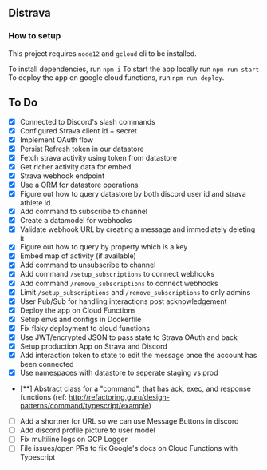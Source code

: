 ## Distrava

### How to setup

This project requires `node12` and `gcloud` cli to be installed.

To install dependencies, run `npm i`
To start the app locally run `npm run start`
To deploy the app on google cloud functions, run `npm run deploy`.

## To Do

- [x] Connected to Discord's slash commands
- [x] Configured Strava client id + secret
- [x] Implement OAuth flow
- [x] Persist Refresh token in our datastore
- [x] Fetch strava activity using token from datastore
- [x] Get richer activity data for embed
- [x] Strava webhook endpoint
- [x] Use a ORM for datastore operations
- [x] Figure out how to query datastore by both discord user id and strava athlete id.
- [x] Add command to subscribe to channel
- [x] Create a datamodel for webhooks
- [x] Validate webhook URL by creating a message and immediately deleting it
- [x] Figure out how to query by property which is a key
- [x] Embed map of activity (if available)
- [x] Add command to unsubscribe to channel
- [x] Add command `/setup_subscriptions` to connect webhooks
- [x] Add command `/remove_subscriptions` to connect webhooks
- [x] Limit `/setup_subscriptions` and `/remove_subscriptions` to only admins
- [x] User Pub/Sub for handling interactions post acknowledgement
- [x] Deploy the app on Cloud Functions
- [x] Setup envs and configs in Dockerfile
- [x] Fix flaky deployment to cloud functions
- [x] Use JWT/encrypted JSON to pass state to Strava OAuth and back
- [x] Setup production App on Strava and Discord
- [x] Add interaction token to state to edit the message once the account has been connected
- [x] Use namespaces with datastore to seperate staging vs prod
- [**] Abstract class for a "command", that has ack, exec, and response functions (ref: http://refactoring.guru/design-patterns/command/typescript/example)
- [ ] Add a shortner for URL so we can use Message Buttons in discord
- [ ] Add discord profile picture to user model
- [ ] Fix multiline logs on GCP Logger
- [ ] File issues/open PRs to fix Google's docs on Cloud Functions with Typescript

